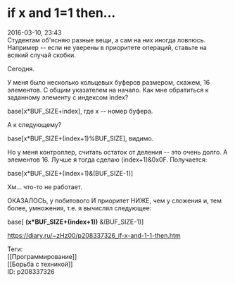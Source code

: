 if x and 1=1 then...
=====================

   
 2016-03-10, 23:43   
  Студентам об'ясняю разные вещи, а сам на них иногда ловлюсь. Например -- если не уверены в приоритете операций, ставьте на всякий случай скобки.   
   
 Сегодня.   
   
 У меня было несколько кольцевых буферов размером, скажем, 16 элементов. С общим указателем на начало. Как мне обратиться к заданному элементу с индексом index?   
   
 base[x\*BUF\_SIZE+index], где x -- номер буфера.   
   
 А к следующему?   
   
 base[x\*BUF\_SIZE+(index+1)%BUF\_SIZE], видимо.   
   
 Но у меня контроллер, считать остаток от деления -- это очень долго. А элементов 16. Лучше я тогда сделаю (index+1)&0x0F. Получается:   
   
 base[x\*BUF\_SIZE+(index+1)&(BUF\_SIZE-1)]   
   
 Хм... что-то не работает.   
   
 ОКАЗАЛОСЬ, у побитового И приоритет НИЖЕ, чем у сложения и, тем более, умножения, т.е. я вычислял следующее:   
   
 base[  **(x\*BUF\_SIZE+(index+1))**  &(BUF\_SIZE-1)]   
    
 <https://diary.ru/~zHz00/p208337326_if-x-and-1-1-then.htm>   
   
 Теги:   
 [[Программирование]]   
 [[Борьба с техникой]]   
 ID: p208337326
